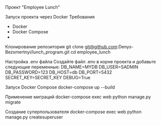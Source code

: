 Проект "Employee Lunch"

Запуск проекта через Docker
Требования
- Docker
- Docker Compose
- 
Клонирование репозитория
git clone git@github.com:Denys-Bezsmertnyi/lunch_program.git
cd employee_lunch

Настройка .env файла
Создайте файл .env в корне проекта и добавьте следующие переменные:
DB_NAME=MYDB
DB_USER=SADMIN
DB_PASSWORD=123
DB_HOST=db
DB_PORT=5432
SECRET_KEY=SECRET_KEY
DEBUG=True

Запуск Docker Compose
docker-compose up --build

Применение миграций
docker-compose exec web python manage.py migrate

Создание суперпользователя
docker-compose exec web python manage.py createsuperuser


